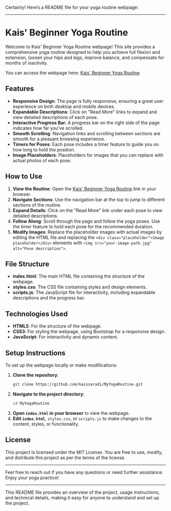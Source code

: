 Certainly! Here’s a README file for your yoga routine webpage:

---

# Kais' Beginner Yoga Routine

Welcome to Kais' Beginner Yoga Routine webpage! This site provides a comprehensive yoga routine designed to help you achieve full flexion and extension, loosen your hips and legs, improve balance, and compensate for months of inactivity.

You can access the webpage here: [Kais' Beginner Yoga Routine](https://kaissaradi.github.io/MyYogaRoutine/)

## Features

- **Responsive Design**: The page is fully responsive, ensuring a great user experience on both desktop and mobile devices.
- **Expandable Descriptions**: Click on "Read More" links to expand and view detailed descriptions of each pose.
- **Interactive Progress Bar**: A progress bar on the right side of the page indicates how far you’ve scrolled.
- **Smooth Scrolling**: Navigation links and scrolling between sections are smooth for a pleasant browsing experience.
- **Timers for Poses**: Each pose includes a timer feature to guide you on how long to hold the position.
- **Image Placeholders**: Placeholders for images that you can replace with actual photos of each pose.

## How to Use

1. **View the Routine**: Open the [Kais' Beginner Yoga Routine](https://kaissaradi.github.io/MyYogaRoutine/) link in your browser.
2. **Navigate Sections**: Use the navigation bar at the top to jump to different sections of the routine.
3. **Expand Details**: Click on the "Read More" link under each pose to view detailed descriptions.
4. **Follow Along**: Scroll through the page and follow the yoga poses. Use the timer feature to hold each pose for the recommended duration.
5. **Modify Images**: Replace the placeholder images with actual images by editing the HTML file and replacing the `<div class="placeholder">Image placeholder</div>` elements with `<img src="your-image-path.jpg" alt="Pose description">`.

## File Structure

- **index.html**: The main HTML file containing the structure of the webpage.
- **styles.css**: The CSS file containing styles and design elements.
- **scripts.js**: The JavaScript file for interactivity, including expandable descriptions and the progress bar.

## Technologies Used

- **HTML5**: For the structure of the webpage.
- **CSS3**: For styling the webpage, using Bootstrap for a responsive design.
- **JavaScript**: For interactivity and dynamic content.

## Setup Instructions

To set up the webpage locally or make modifications:

1. **Clone the repository**:
    ```sh
    git clone https://github.com/kaissaradi/MyYogaRoutine.git
    ```
2. **Navigate to the project directory**:
    ```sh
    cd MyYogaRoutine
    ```
3. **Open `index.html` in your browser** to view the webpage.
4. **Edit `index.html`**, `styles.css`, or `scripts.js` to make changes to the content, styles, or functionality.

## License

This project is licensed under the MIT License. You are free to use, modify, and distribute this project as per the terms of the license.

---

Feel free to reach out if you have any questions or need further assistance. Enjoy your yoga practice!

---

This README file provides an overview of the project, usage instructions, and technical details, making it easy for anyone to understand and set up the project.
